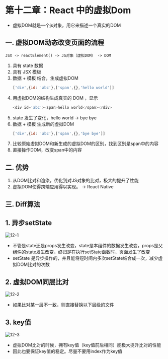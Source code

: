 # 第十二章：React 中的虚拟Dom

* 虚拟DOM就是一个js对象，用它来描述一个真实的DOM

## 一. 虚拟DOM动态改变页面的流程
`JSX -> reactElement() -> JS对象（虚拟DOM） -> DOM`

1. 具有 state 数据
2. 具有 JSX 模板
3. 数据 + 模板 结合，生成虚拟DOM
    ```javascript
    ['div',{id: 'abc'},['span',{},'hello world']]
    ```
4. 用虚拟DOM的结构生成真实的 DOM ，显示
    ```javascript
    <div id='abc'><span>hello world</span></div>
    ```
5. state 发生了变化，hello world -> bye bye
6. 数据 + 模板 生成新的虚拟DOM
    ```javascript
    ['div',{id: 'abc'},['span',{},'bye bye']]
    ```
7. 比较原始虚拟DOM和新生成的虚拟DOM的区别，找到区别是span中的内容
8. 直接操作DOM，改变span中的内容

## 二. 优势
1. 从DOM比对和渲染，优化到对JS对象的比对，极大的提升了性能
2. 虚拟DOM使得跨端应用得以实现。 -> React Native

## 三. Diff算法

## 1. 异步setState
![12-1](https://s2.ax1x.com/2020/02/22/3QDhi6.md.png)

* 不管是state还是props发生改变，state是本组件的数据发生改变，props是父组件的state发生改变，终归是在执行setState函数时，页面发生了改变
* setState 是异步操作的，并且能将短时间内多次setState结合成一次，减少虚拟DOM比对的次数

## 2. 虚拟DOM同层比对
![12-2](https://s2.ax1x.com/2020/02/22/3Qsph6.md.png)

* 如果比对某一层不一致，则直接替换以下层级的文件

## 3. key值
![12-3](https://s2.ax1x.com/2020/02/22/3Qsljg.md.png)
* 虚拟DOM比对的时候，拥有key值（key值前后相同）能极大提升比对的性能
* 因此也要保证key值的稳定。尽量不要用index作为key值





<comment/>
<ad/>